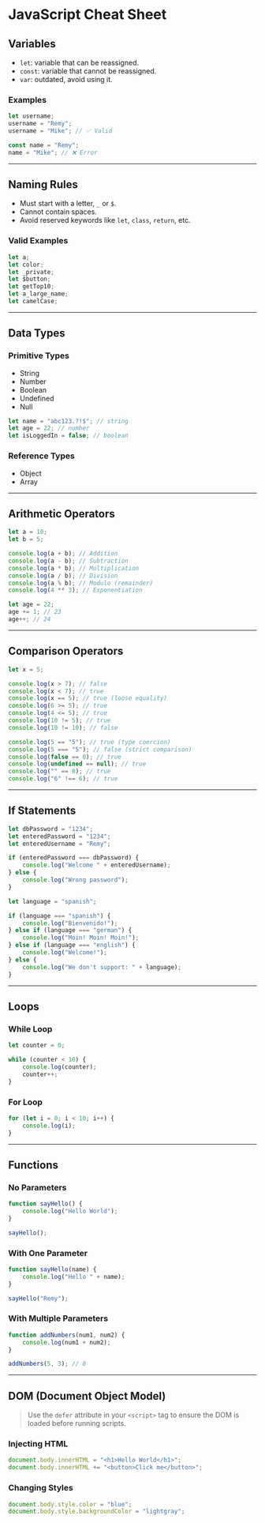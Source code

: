 # JavaScript Cheat Sheet

## Variables

-   `let`: variable that can be reassigned.
-   `const`: variable that cannot be reassigned.
-   `var`: outdated, avoid using it.

### Examples

```javascript
let username;
username = "Remy";
username = "Mike"; // ✅ Valid

const name = "Remy";
name = "Mike"; // ❌ Error
```

---

## Naming Rules

-   Must start with a letter, `_` or `$`.
-   Cannot contain spaces.
-   Avoid reserved keywords like `let`, `class`, `return`, etc.

### Valid Examples

```javascript
let a;
let color;
let _private;
let $button;
let getTop10;
let a_large_name;
let camelCase;
```

---

## Data Types

### Primitive Types

-   String
-   Number
-   Boolean
-   Undefined
-   Null

```javascript
let name = "abc123.?!$"; // string
let age = 22; // number
let isLoggedIn = false; // boolean
```

### Reference Types

-   Object
-   Array

---

## Arithmetic Operators

```javascript
let a = 10;
let b = 5;

console.log(a + b); // Addition
console.log(a - b); // Subtraction
console.log(a * b); // Multiplication
console.log(a / b); // Division
console.log(a % b); // Modulo (remainder)
console.log(4 ** 3); // Exponentiation

let age = 22;
age += 1; // 23
age++; // 24
```

---

## Comparison Operators

```javascript
let x = 5;

console.log(x > 7); // false
console.log(x < 7); // true
console.log(x == 5); // true (loose equality)
console.log(6 >= 5); // true
console.log(4 <= 5); // true
console.log(10 != 5); // true
console.log(10 != 10); // false

console.log(5 == "5"); // true (type coercion)
console.log(5 === "5"); // false (strict comparison)
console.log(false == 0); // true
console.log(undefined == null); // true
console.log("" == 0); // true
console.log("6" !== 6); // true
```

---

## If Statements

```javascript
let dbPassword = "1234";
let enteredPassword = "1234";
let enteredUsername = "Remy";

if (enteredPassword === dbPassword) {
    console.log("Welcome " + enteredUsername);
} else {
    console.log("Wrong password");
}
```

```javascript
let language = "spanish";

if (language === "spanish") {
    console.log("Bienvenido!");
} else if (language === "german") {
    console.log("Moin! Moin! Moin!");
} else if (language === "english") {
    console.log("Welcome!");
} else {
    console.log("We don't support: " + language);
}
```

---

## Loops

### While Loop

```javascript
let counter = 0;

while (counter < 10) {
    console.log(counter);
    counter++;
}
```

### For Loop

```javascript
for (let i = 0; i < 10; i++) {
    console.log(i);
}
```

---

## Functions

### No Parameters

```javascript
function sayHello() {
    console.log("Hello World");
}

sayHello();
```

### With One Parameter

```javascript
function sayHello(name) {
    console.log("Hello " + name);
}

sayHello("Remy");
```

### With Multiple Parameters

```javascript
function addNumbers(num1, num2) {
    console.log(num1 + num2);
}

addNumbers(5, 3); // 8
```

---

## DOM (Document Object Model)

> Use the `defer` attribute in your `<script>` tag to ensure the DOM is loaded before running scripts.

### Injecting HTML

```javascript
document.body.innerHTML = "<h1>Hello World</h1>";
document.body.innerHTML += "<button>Click me</button>";
```

### Changing Styles

```javascript
document.body.style.color = "blue";
document.body.style.backgroundColor = "lightgray";
```
